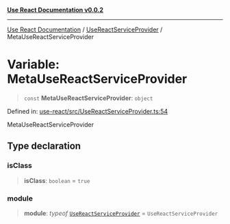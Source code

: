[**Use React Documentation v0.0.2**](../../README.md)

***

[Use React Documentation](../../modules.md) / [UseReactServiceProvider](../README.md) / MetaUseReactServiceProvider

# Variable: MetaUseReactServiceProvider

> `const` **MetaUseReactServiceProvider**: `object`

Defined in: [use-react/src/UseReactServiceProvider.ts:54](https://github.com/stonemjs/use-react/blob/a85b32b76e105a7bc655ce084e0841ade8b0df8a/src/UseReactServiceProvider.ts#L54)

MetaUseReactServiceProvider

## Type declaration

### isClass

> **isClass**: `boolean` = `true`

### module

> **module**: *typeof* [`UseReactServiceProvider`](../classes/UseReactServiceProvider.md) = `UseReactServiceProvider`
